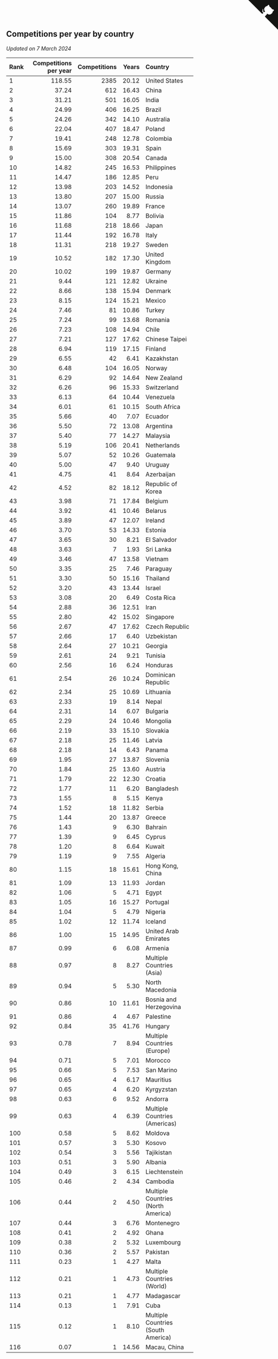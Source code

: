 ## Competitions per year by country

*Updated on  7 March 2024*

| Rank | Competitions per year | Competitions | Years | Country |
| :--- | ---: | ---: | ---: | :--- |
| 1 | 118.55 | 2385 | 20.12 | United States |
| 2 | 37.24 | 612 | 16.43 | China |
| 3 | 31.21 | 501 | 16.05 | India |
| 4 | 24.99 | 406 | 16.25 | Brazil |
| 5 | 24.26 | 342 | 14.10 | Australia |
| 6 | 22.04 | 407 | 18.47 | Poland |
| 7 | 19.41 | 248 | 12.78 | Colombia |
| 8 | 15.69 | 303 | 19.31 | Spain |
| 9 | 15.00 | 308 | 20.54 | Canada |
| 10 | 14.82 | 245 | 16.53 | Philippines |
| 11 | 14.47 | 186 | 12.85 | Peru |
| 12 | 13.98 | 203 | 14.52 | Indonesia |
| 13 | 13.80 | 207 | 15.00 | Russia |
| 14 | 13.07 | 260 | 19.89 | France |
| 15 | 11.86 | 104 | 8.77 | Bolivia |
| 16 | 11.68 | 218 | 18.66 | Japan |
| 17 | 11.44 | 192 | 16.78 | Italy |
| 18 | 11.31 | 218 | 19.27 | Sweden |
| 19 | 10.52 | 182 | 17.30 | United Kingdom |
| 20 | 10.02 | 199 | 19.87 | Germany |
| 21 | 9.44 | 121 | 12.82 | Ukraine |
| 22 | 8.66 | 138 | 15.94 | Denmark |
| 23 | 8.15 | 124 | 15.21 | Mexico |
| 24 | 7.46 | 81 | 10.86 | Turkey |
| 25 | 7.24 | 99 | 13.68 | Romania |
| 26 | 7.23 | 108 | 14.94 | Chile |
| 27 | 7.21 | 127 | 17.62 | Chinese Taipei |
| 28 | 6.94 | 119 | 17.15 | Finland |
| 29 | 6.55 | 42 | 6.41 | Kazakhstan |
| 30 | 6.48 | 104 | 16.05 | Norway |
| 31 | 6.29 | 92 | 14.64 | New Zealand |
| 32 | 6.26 | 96 | 15.33 | Switzerland |
| 33 | 6.13 | 64 | 10.44 | Venezuela |
| 34 | 6.01 | 61 | 10.15 | South Africa |
| 35 | 5.66 | 40 | 7.07 | Ecuador |
| 36 | 5.50 | 72 | 13.08 | Argentina |
| 37 | 5.40 | 77 | 14.27 | Malaysia |
| 38 | 5.19 | 106 | 20.41 | Netherlands |
| 39 | 5.07 | 52 | 10.26 | Guatemala |
| 40 | 5.00 | 47 | 9.40 | Uruguay |
| 41 | 4.75 | 41 | 8.64 | Azerbaijan |
| 42 | 4.52 | 82 | 18.12 | Republic of Korea |
| 43 | 3.98 | 71 | 17.84 | Belgium |
| 44 | 3.92 | 41 | 10.46 | Belarus |
| 45 | 3.89 | 47 | 12.07 | Ireland |
| 46 | 3.70 | 53 | 14.33 | Estonia |
| 47 | 3.65 | 30 | 8.21 | El Salvador |
| 48 | 3.63 | 7 | 1.93 | Sri Lanka |
| 49 | 3.46 | 47 | 13.58 | Vietnam |
| 50 | 3.35 | 25 | 7.46 | Paraguay |
| 51 | 3.30 | 50 | 15.16 | Thailand |
| 52 | 3.20 | 43 | 13.44 | Israel |
| 53 | 3.08 | 20 | 6.49 | Costa Rica |
| 54 | 2.88 | 36 | 12.51 | Iran |
| 55 | 2.80 | 42 | 15.02 | Singapore |
| 56 | 2.67 | 47 | 17.62 | Czech Republic |
| 57 | 2.66 | 17 | 6.40 | Uzbekistan |
| 58 | 2.64 | 27 | 10.21 | Georgia |
| 59 | 2.61 | 24 | 9.21 | Tunisia |
| 60 | 2.56 | 16 | 6.24 | Honduras |
| 61 | 2.54 | 26 | 10.24 | Dominican Republic |
| 62 | 2.34 | 25 | 10.69 | Lithuania |
| 63 | 2.33 | 19 | 8.14 | Nepal |
| 64 | 2.31 | 14 | 6.07 | Bulgaria |
| 65 | 2.29 | 24 | 10.46 | Mongolia |
| 66 | 2.19 | 33 | 15.10 | Slovakia |
| 67 | 2.18 | 25 | 11.46 | Latvia |
| 68 | 2.18 | 14 | 6.43 | Panama |
| 69 | 1.95 | 27 | 13.87 | Slovenia |
| 70 | 1.84 | 25 | 13.60 | Austria |
| 71 | 1.79 | 22 | 12.30 | Croatia |
| 72 | 1.77 | 11 | 6.20 | Bangladesh |
| 73 | 1.55 | 8 | 5.15 | Kenya |
| 74 | 1.52 | 18 | 11.82 | Serbia |
| 75 | 1.44 | 20 | 13.87 | Greece |
| 76 | 1.43 | 9 | 6.30 | Bahrain |
| 77 | 1.39 | 9 | 6.45 | Cyprus |
| 78 | 1.20 | 8 | 6.64 | Kuwait |
| 79 | 1.19 | 9 | 7.55 | Algeria |
| 80 | 1.15 | 18 | 15.61 | Hong Kong, China |
| 81 | 1.09 | 13 | 11.93 | Jordan |
| 82 | 1.06 | 5 | 4.71 | Egypt |
| 83 | 1.05 | 16 | 15.27 | Portugal |
| 84 | 1.04 | 5 | 4.79 | Nigeria |
| 85 | 1.02 | 12 | 11.74 | Iceland |
| 86 | 1.00 | 15 | 14.95 | United Arab Emirates |
| 87 | 0.99 | 6 | 6.08 | Armenia |
| 88 | 0.97 | 8 | 8.27 | Multiple Countries (Asia) |
| 89 | 0.94 | 5 | 5.30 | North Macedonia |
| 90 | 0.86 | 10 | 11.61 | Bosnia and Herzegovina |
| 91 | 0.86 | 4 | 4.67 | Palestine |
| 92 | 0.84 | 35 | 41.76 | Hungary |
| 93 | 0.78 | 7 | 8.94 | Multiple Countries (Europe) |
| 94 | 0.71 | 5 | 7.01 | Morocco |
| 95 | 0.66 | 5 | 7.53 | San Marino |
| 96 | 0.65 | 4 | 6.17 | Mauritius |
| 97 | 0.65 | 4 | 6.20 | Kyrgyzstan |
| 98 | 0.63 | 6 | 9.52 | Andorra |
| 99 | 0.63 | 4 | 6.39 | Multiple Countries (Americas) |
| 100 | 0.58 | 5 | 8.62 | Moldova |
| 101 | 0.57 | 3 | 5.30 | Kosovo |
| 102 | 0.54 | 3 | 5.56 | Tajikistan |
| 103 | 0.51 | 3 | 5.90 | Albania |
| 104 | 0.49 | 3 | 6.15 | Liechtenstein |
| 105 | 0.46 | 2 | 4.34 | Cambodia |
| 106 | 0.44 | 2 | 4.50 | Multiple Countries (North America) |
| 107 | 0.44 | 3 | 6.76 | Montenegro |
| 108 | 0.41 | 2 | 4.92 | Ghana |
| 109 | 0.38 | 2 | 5.32 | Luxembourg |
| 110 | 0.36 | 2 | 5.57 | Pakistan |
| 111 | 0.23 | 1 | 4.27 | Malta |
| 112 | 0.21 | 1 | 4.73 | Multiple Countries (World) |
| 113 | 0.21 | 1 | 4.77 | Madagascar |
| 114 | 0.13 | 1 | 7.91 | Cuba |
| 115 | 0.12 | 1 | 8.10 | Multiple Countries (South America) |
| 116 | 0.07 | 1 | 14.56 | Macau, China |


<a href="https://github.com/JustinTimeCuber/wca_statistics" class="github-corner" aria-label="View source on Github"><svg width="80" height="80" viewBox="0 0 250 250" style="fill:#151513; color:#fff; position: absolute; top: 0; border: 0; right: 0;" aria-hidden="true"><path d="M0,0 L115,115 L130,115 L142,142 L250,250 L250,0 Z"></path><path d="M128.3,109.0 C113.8,99.7 119.0,89.6 119.0,89.6 C122.0,82.7 120.5,78.6 120.5,78.6 C119.2,72.0 123.4,76.3 123.4,76.3 C127.3,80.9 125.5,87.3 125.5,87.3 C122.9,97.6 130.6,101.9 134.4,103.2" fill="currentColor" style="transform-origin: 130px 106px;" class="octo-arm"></path><path d="M115.0,115.0 C114.9,115.1 118.7,116.5 119.8,115.4 L133.7,101.6 C136.9,99.2 139.9,98.4 142.2,98.6 C133.8,88.0 127.5,74.4 143.8,58.0 C148.5,53.4 154.0,51.2 159.7,51.0 C160.3,49.4 163.2,43.6 171.4,40.1 C171.4,40.1 176.1,42.5 178.8,56.2 C183.1,58.6 187.2,61.8 190.9,65.4 C194.5,69.0 197.7,73.2 200.1,77.6 C213.8,80.2 216.3,84.9 216.3,84.9 C212.7,93.1 206.9,96.0 205.4,96.6 C205.1,102.4 203.0,107.8 198.3,112.5 C181.9,128.9 168.3,122.5 157.7,114.1 C157.9,116.9 156.7,120.9 152.7,124.9 L141.0,136.5 C139.8,137.7 141.6,141.9 141.8,141.8 Z" fill="currentColor" class="octo-body"></path></svg></a><style>.github-corner:hover .octo-arm{animation:octocat-wave 560ms ease-in-out}@keyframes octocat-wave{0%,100%{transform:rotate(0)}20%,60%{transform:rotate(-25deg)}40%,80%{transform:rotate(10deg)}}@media (max-width:500px){.github-corner:hover .octo-arm{animation:none}.github-corner .octo-arm{animation:octocat-wave 560ms ease-in-out}}</style>
